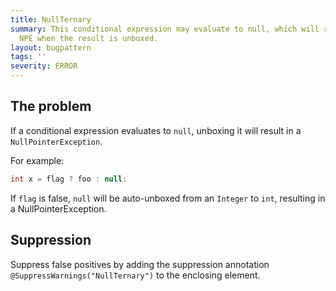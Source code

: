 ```yaml
---
title: NullTernary
summary: This conditional expression may evaluate to null, which will result in an
  NPE when the result is unboxed.
layout: bugpattern
tags: ''
severity: ERROR
---
```


<!--
*** AUTO-GENERATED, DO NOT MODIFY ***
To make changes, edit the @BugPattern annotation or the explanation in docs/bugpattern.
-->


## The problem
If a conditional expression evaluates to `null`, unboxing it will result in a
`NullPointerException`.

For example:

```java
int x = flag ? foo : null:
```

If `flag` is false, `null` will be auto-unboxed from an `Integer` to `int`,
resulting in a NullPointerException.

## Suppression
Suppress false positives by adding the suppression annotation `@SuppressWarnings("NullTernary")` to the enclosing element.
